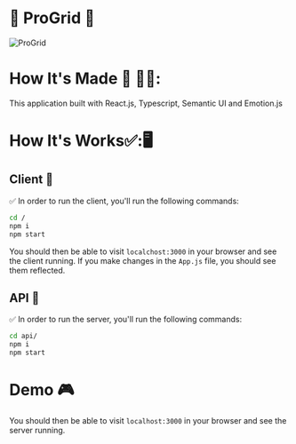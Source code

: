 # :checkered_flag: ProGrid :checkered_flag:

![ProGrid](public/ProGrid.png)

# How It's Made :nut_and_bolt: :hammer::wrench::

This application built with React.js, Typescript, Semantic UI and Emotion.js

# How It's Works:white_check_mark::🖥

## Client :triangular_flag_on_post:

:white_check_mark: In order to run the client, you'll run the following commands:

```bash
cd /
npm i
npm start
```

You should then be able to visit `localchost:3000` in your browser and see the client running. If you make changes in the `App.js` file, you should see them reflected.

## API :triangular_flag_on_post:

:white_check_mark: In order to run the server, you'll run the following commands:

```bash
cd api/
npm i
npm start
```

# Demo :video_game:

You should then be able to visit `localhost:3000` in your browser and see the server running.
